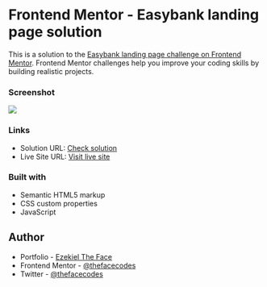# Frontend Mentor - Easybank landing page solution

This is a solution to the [Easybank landing page challenge on Frontend Mentor](https://www.frontendmentor.io/challenges/easybank-landing-page-WaUhkoDN). Frontend Mentor challenges help you improve your coding skills by building realistic projects.

### Screenshot

![](./images/screenshot.png)

### Links

- Solution URL: [Check solution](https://www.frontendmentor.io/challenges/easybank-landing-page-WaUhkoDN/hub/easybank-landing-page-jpka8dFCNP)
- Live Site URL: [Visit live site](https://easybanktheface.vercel.app)

### Built with

- Semantic HTML5 markup
- CSS custom properties
- JavaScript

## Author

- Portfolio - [Ezekiel The Face](https://thefacecodes.web.app)
- Frontend Mentor - [@thefacecodes](https://www.frontendmentor.io/profile/thefacecodes)
- Twitter - [@thefacecodes](https://www.twitter.com/thefacecodes)
